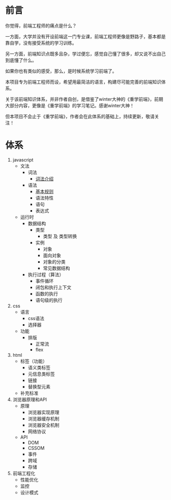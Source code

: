 # 前言

你觉得，前端工程师的痛点是什么？

一方面，大学并没有开设前端这一门专业课，前端工程师更像是野路子，基本都是靠自学，没有接受系统的学习训练。

另一方面，前端知识点既多且杂，学过便忘，感觉自己懂了很多，却又说不出自己到底懂了什么。

如果你也有类似的感受，那么，是时候系统学习前端了。

本项目专为前端工程师而设，希望用最简洁的语言，构建尽可能完善的前端知识体系。

关于该前端知识体系，并非作者自创，是借鉴了winter大神的《重学前端》，前期大部分内容，更像是《重学前端》的学习笔记。感谢winter大神！

但本项目不会止于《重学前端》，作者会在此体系的基础上，持续更新，敬请关注！

# 体系

1. javascript
    - 文法
        * 词法
            + [词法介绍][1]
        * 语法
            + [基本规则][2]
            + 语法特性
            + 语句
            + 表达式
    - 运行时
        * 数据结构
            + 类型
                * 类型 及 类型转换
            + 实例
                * 对象
                * 面向对象
                * 对象的分类
                * 常见数据结构
        * 执行过程（算法）
            + 事件循环
            + 闭包和执行上下文
            + 函数的执行
            + 语句级的执行
2. css
    - 语言
        + css语法
        + 选择器
    - 功能
        + 排版
            - 正常流
            - flex
3. html
    - 标签（功能）
        + 语义类标签
        + 元信息类标签
        + 链接
        + 替换型元素
    - 补充标准
4. 浏览器原理和API
    - 原理
        + 浏览器实现原理
        + 浏览器缓存机制
        + 浏览器安全机制
        + 网络协议
    - API
        + DOM
        + CSSOM
        + 事件
        + 跨域
        + 存储
5. 前端工程化
    - 性能优化
    - 监控
    - 设计模式





[1]: https://github.com/jiangxia/FE-Knowledge/blob/master/posts/0-JavaScript/%E8%AF%8D%E6%B3%95.md
[2]: https://github.com/jiangxia/FE-Knowledge/blob/master/posts/0-JavaScript/%E5%9F%BA%E6%9C%AC%E8%A7%84%E5%88%99.md
